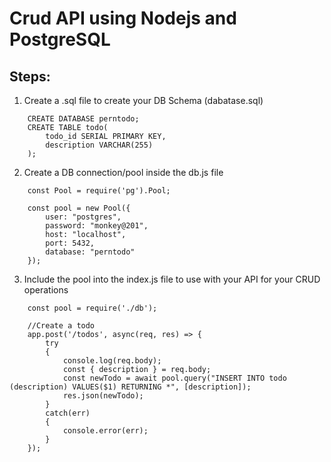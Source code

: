 # Crud API using Nodejs and PostgreSQL

## Steps:
1. Create a .sql file to create your DB Schema (dabatase.sql)

```
    CREATE DATABASE perntodo;
    CREATE TABLE todo(
        todo_id SERIAL PRIMARY KEY,
        description VARCHAR(255)
    );
```

2. Create a DB connection/pool inside the db.js file

```
    const Pool = require('pg').Pool;

    const pool = new Pool({
        user: "postgres",
        password: "monkey@201",
        host: "localhost",
        port: 5432,
        database: "perntodo"
    });
```

3. Include the pool into the index.js file to use with your API for your CRUD operations

```
    const pool = require('./db');

    //Create a todo
    app.post('/todos', async(req, res) => {
        try
        {
            console.log(req.body);
            const { description } = req.body;
            const newTodo = await pool.query("INSERT INTO todo (description) VALUES($1) RETURNING *", [description]);
            res.json(newTodo);
        }
        catch(err)
        {
            console.error(err);
        }
    });
```